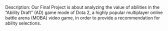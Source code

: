 Description: Our Final Project is about analyzing the value of abilities in the “Ability Draft” (AD) game mode of Dota 2, a highly popular multiplayer online battle arena (MOBA) video game, in order to provide a recommendation for ability selections. 
